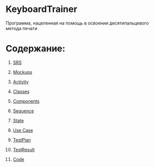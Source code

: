 # KeyboardTrainer
 Программа, нацеленная на помощь в освоении десятипальцевого метода печати

 # Содержание:
  1. [SRS](https://github.com/AliakseiDuhanau/Tritpo_project/blob/main/Documentation/SRS.md)
  2. [Mockups](https://github.com/AliakseiDuhanau/Tritpo_project/tree/main/Mockups)
  3. [Activity]()
  4. [Classes]()
  5. [Components]()
  6. [Sequence]()
  7. [State]()
  8. [Use Case]()
  9. [TestPlan](https://github.com/AliakseiDuhanau/Tritpo_project/blob/main/Testing/TestPlan.md)
  10. [TestResult](https://github.com/AliakseiDuhanau/Tritpo_project/blob/main/Testing/TestResult.md)
  
  10. [Code](https://github.com/AliakseiDuhanau/Tritpo_project/tree/main/KeyboardTrainer)
